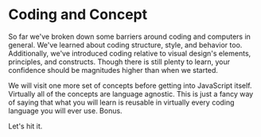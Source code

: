 # Coding and Concept

So far we've broken down some barriers around coding and computers in general. We've learned about coding structure, style, and behavior too. Additionally, we've introduced coding relative to visual design's elements, principles, and constructs. Though there is still plenty to learn, your confidence should be magnitudes higher than when we started.

We will visit one more set of concepts before getting into JavaScript itself. Virtually all of the concepts are language agnostic. This is just a fancy way of saying that what you will learn is reusable in virtually every coding language you will ever use. Bonus.

Let's hit it.
